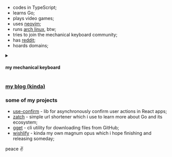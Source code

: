 - codes in TypeScript;
- learns Go;
- plays video games;
- uses [neovim](https://github.com/neovim/neovim);
- runs [arch linux](https://archlinux.org/), btw;
- tries to join the mechanical keyboard community;
- has [reddit](https://www.reddit.com/user/daniil-tsivinsky);
- hoards domains;

<details>
  <summary><h4>my mechanical keyboard</h4></summary>
  
  Keychron K6 with hotswap. currently using [tactile fruit switches](https://zatch.ru/red-fruit-switches) and [blank dot keycaps](https://zatch.ru/dot-keycaps); all came from Aliexpress :)
  
  <img src="./keyboard.jpg" alt="keyboard should be here" />
</details>

### [my blog (kinda)](https://github.com/tsivinsky/blog)

### some of my projects

- [use-confirm](https://github.com/tsivinsky/use-confirm) - lib for asynchronously confirm user actions in React apps;
- [zatch](https://github.com/tsivinsky/zatch) - simple url shortener which i use to learn more about Go and its ecosystem;
- [gget](https://github.com/tsivinsky/gget) - cli utility for downloading files from GitHub;
- [wishlify](https://github.com/tsivinsky/wishlify) - kinda my own magnum opus which i hope finishing and releasing someday;

peace ✌️
